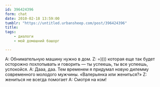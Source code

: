 ```yaml
---
id: 396424396
form: chat
date: 2010-02-18 13:59:00
tumblr: "https://untitled.urbansheep.com/post/396424396"
title:
tags:
    - диалоги
    - мой домашний башорг

---
```


A: Обнимательную машину нужно в дом.
Z: =)))) которая еще так будет осторожно похлопывать и говорить — ты успеешь, ты все успеешь, успокойся.
A: Дааа, даа. Тем временем я придумал новую дилемму современного молодого мужчины. «Валерьянка или жениться?»
Z: жениться не всегда помогает
A: Смотря на ком!


